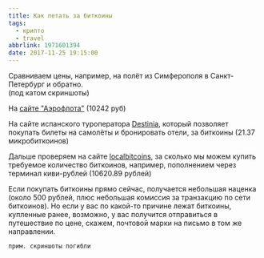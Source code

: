 ```yaml
---
title: Как летать за биткоины
tags:
  - крипто
  - travel
abbrlink: 1971601394
date: 2017-11-25 19:15:00
---
```

Сравниваем цены, например, на полёт из Симферополя в Санкт-Петербург и обратно.  
(под катом скриншоты)  
  
На [сайте "Аэрофлота"](http://www.aeroflot.ru) (10242 руб)

На сайте испанского туроператора [Destinia](https://destinia.com/), который позволяет покупать билеты на самолёты и бронировать отели, за биткоины (21.37 микробиткоинов)
  
Дальше проверяем на сайте [localbitcoins](https://localbitcoins.com), за сколько мы можем купить требуемое количество биткоинов, например, пополнением через терминал киви-рублей (10620.89 рублей)

Если покупать биткоины прямо сейчас, получается небольшая наценка (около 500 рублей, плюс небольшая комиссия за транзакцию по сети биткоинов). Но если у вас по какой-то причине лежат биткоины, купленные ранее, возможно, у вас получится отправиться в путешествие по цене, скажем, почтовой марки на письмо в том же направлении.

`прим. скриншоты погибли`